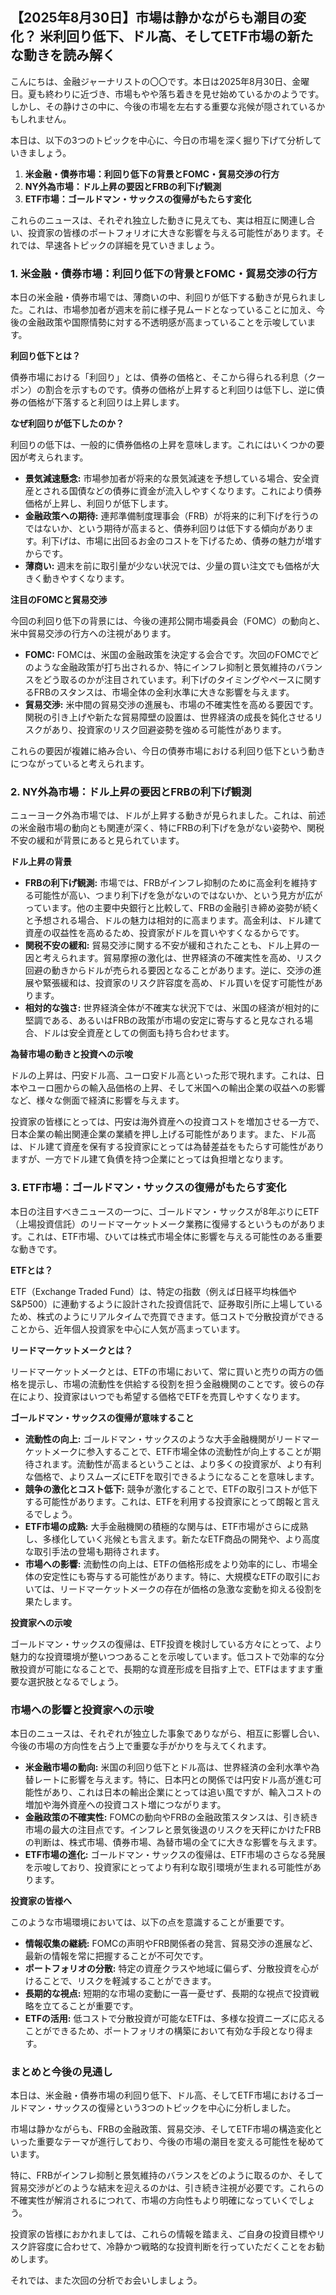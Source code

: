 ## 【2025年8月30日】市場は静かながらも潮目の変化？ 米利回り低下、ドル高、そしてETF市場の新たな動きを読み解く

こんにちは、金融ジャーナリストの〇〇です。本日は2025年8月30日、金曜日。夏も終わりに近づき、市場もやや落ち着きを見せ始めているかのようです。しかし、その静けさの中に、今後の市場を左右する重要な兆候が隠されているかもしれません。

本日は、以下の3つのトピックを中心に、今日の市場を深く掘り下げて分析していきましょう。

1.  **米金融・債券市場：利回り低下の背景とFOMC・貿易交渉の行方**
2.  **NY外為市場：ドル上昇の要因とFRBの利下げ観測**
3.  **ETF市場：ゴールドマン・サックスの復帰がもたらす変化**

これらのニュースは、それぞれ独立した動きに見えても、実は相互に関連し合い、投資家の皆様のポートフォリオに大きな影響を与える可能性があります。それでは、早速各トピックの詳細を見ていきましょう。

### 1. 米金融・債券市場：利回り低下の背景とFOMC・貿易交渉の行方

本日の米金融・債券市場では、薄商いの中、利回りが低下する動きが見られました。これは、市場参加者が週末を前に様子見ムードとなっていることに加え、今後の金融政策や国際情勢に対する不透明感が高まっていることを示唆しています。

**利回り低下とは？**

債券市場における「利回り」とは、債券の価格と、そこから得られる利息（クーポン）の割合を示すものです。債券の価格が上昇すると利回りは低下し、逆に債券の価格が下落すると利回りは上昇します。

**なぜ利回りが低下したのか？**

利回りの低下は、一般的に債券価格の上昇を意味します。これにはいくつかの要因が考えられます。

*   **景気減速懸念:** 市場参加者が将来的な景気減速を予想している場合、安全資産とされる国債などの債券に資金が流入しやすくなります。これにより債券価格が上昇し、利回りが低下します。
*   **金融政策への期待:** 連邦準備制度理事会（FRB）が将来的に利下げを行うのではないか、という期待が高まると、債券利回りは低下する傾向があります。利下げは、市場に出回るお金のコストを下げるため、債券の魅力が増すからです。
*   **薄商い:** 週末を前に取引量が少ない状況では、少量の買い注文でも価格が大きく動きやすくなります。

**注目のFOMCと貿易交渉**

今回の利回り低下の背景には、今後の連邦公開市場委員会（FOMC）の動向と、米中貿易交渉の行方への注視があります。

*   **FOMC:** FOMCは、米国の金融政策を決定する会合です。次回のFOMCでどのような金融政策が打ち出されるか、特にインフレ抑制と景気維持のバランスをどう取るのかが注目されています。利下げのタイミングやペースに関するFRBのスタンスは、市場全体の金利水準に大きな影響を与えます。
*   **貿易交渉:** 米中間の貿易交渉の進展も、市場の不確実性を高める要因です。関税の引き上げや新たな貿易障壁の設置は、世界経済の成長を鈍化させるリスクがあり、投資家のリスク回避姿勢を強める可能性があります。

これらの要因が複雑に絡み合い、今日の債券市場における利回り低下という動きにつながっていると考えられます。

### 2. NY外為市場：ドル上昇の要因とFRBの利下げ観測

ニューヨーク外為市場では、ドルが上昇する動きが見られました。これは、前述の米金融市場の動向とも関連が深く、特にFRBの利下げを急がない姿勢や、関税不安の緩和が背景にあると見られています。

**ドル上昇の背景**

*   **FRBの利下げ観測:** 市場では、FRBがインフレ抑制のために高金利を維持する可能性が高い、つまり利下げを急がないのではないか、という見方が広がっています。他の主要中央銀行と比較して、FRBの金融引き締め姿勢が続くと予想される場合、ドルの魅力は相対的に高まります。高金利は、ドル建て資産の収益性を高めるため、投資家がドルを買いやすくなるからです。
*   **関税不安の緩和:** 貿易交渉に関する不安が緩和されたことも、ドル上昇の一因と考えられます。貿易摩擦の激化は、世界経済の不確実性を高め、リスク回避の動きからドルが売られる要因となることがあります。逆に、交渉の進展や緊張緩和は、投資家のリスク許容度を高め、ドル買いを促す可能性があります。
*   **相対的な強さ:** 世界経済全体が不確実な状況下では、米国の経済が相対的に堅調である、あるいはFRBの政策が市場の安定に寄与すると見なされる場合、ドルは安全資産としての側面も持ち合わせます。

**為替市場の動きと投資への示唆**

ドルの上昇は、円安ドル高、ユーロ安ドル高といった形で現れます。これは、日本やユーロ圏からの輸入品価格の上昇、そして米国への輸出企業の収益への影響など、様々な側面で経済に影響を与えます。

投資家の皆様にとっては、円安は海外資産への投資コストを増加させる一方で、日本企業の輸出関連企業の業績を押し上げる可能性があります。また、ドル高は、ドル建て資産を保有する投資家にとっては為替差益をもたらす可能性がありますが、一方でドル建て負債を持つ企業にとっては負担増となります。

### 3. ETF市場：ゴールドマン・サックスの復帰がもたらす変化

本日の注目すべきニュースの一つに、ゴールドマン・サックスが8年ぶりにETF（上場投資信託）のリードマーケットメーク業務に復帰するというものがあります。これは、ETF市場、ひいては株式市場全体に影響を与える可能性のある重要な動きです。

**ETFとは？**

ETF（Exchange Traded Fund）は、特定の指数（例えば日経平均株価やS&P500）に連動するように設計された投資信託で、証券取引所に上場しているため、株式のようにリアルタイムで売買できます。低コストで分散投資ができることから、近年個人投資家を中心に人気が高まっています。

**リードマーケットメークとは？**

リードマーケットメークとは、ETFの市場において、常に買いと売りの両方の価格を提示し、市場の流動性を供給する役割を担う金融機関のことです。彼らの存在により、投資家はいつでも希望する価格でETFを売買しやすくなります。

**ゴールドマン・サックスの復帰が意味すること**

*   **流動性の向上:** ゴールドマン・サックスのような大手金融機関がリードマーケットメークに参入することで、ETF市場全体の流動性が向上することが期待されます。流動性が高まるということは、より多くの投資家が、より有利な価格で、よりスムーズにETFを取引できるようになることを意味します。
*   **競争の激化とコスト低下:** 競争が激化することで、ETFの取引コストが低下する可能性があります。これは、ETFを利用する投資家にとって朗報と言えるでしょう。
*   **ETF市場の成熟:** 大手金融機関の積極的な関与は、ETF市場がさらに成熟し、多様化していく兆候とも言えます。新たなETF商品の開発や、より高度な取引手法の登場も期待されます。
*   **市場への影響:** 流動性の向上は、ETFの価格形成をより効率的にし、市場全体の安定性にも寄与する可能性があります。特に、大規模なETFの取引においては、リードマーケットメークの存在が価格の急激な変動を抑える役割を果たします。

**投資家への示唆**

ゴールドマン・サックスの復帰は、ETF投資を検討している方々にとって、より魅力的な投資環境が整いつつあることを示唆しています。低コストで効率的な分散投資が可能になることで、長期的な資産形成を目指す上で、ETFはますます重要な選択肢となるでしょう。

### 市場への影響と投資家への示唆

本日のニュースは、それぞれが独立した事象でありながら、相互に影響し合い、今後の市場の方向性を占う上で重要な手がかりを与えてくれます。

*   **米金融市場の動向:** 米国の利回り低下とドル高は、世界経済の金利水準や為替レートに影響を与えます。特に、日本円との関係では円安ドル高が進む可能性があり、これは日本の輸出企業にとっては追い風ですが、輸入コストの増加や海外資産への投資コスト増につながります。
*   **金融政策の不確実性:** FOMCの動向やFRBの金融政策スタンスは、引き続き市場の最大の注目点です。インフレと景気後退のリスクを天秤にかけたFRBの判断は、株式市場、債券市場、為替市場の全てに大きな影響を与えます。
*   **ETF市場の進化:** ゴールドマン・サックスの復帰は、ETF市場のさらなる発展を示唆しており、投資家にとってより有利な取引環境が生まれる可能性があります。

**投資家の皆様へ**

このような市場環境においては、以下の点を意識することが重要です。

*   **情報収集の継続:** FOMCの声明やFRB関係者の発言、貿易交渉の進展など、最新の情報を常に把握することが不可欠です。
*   **ポートフォリオの分散:** 特定の資産クラスや地域に偏らず、分散投資を心がけることで、リスクを軽減することができます。
*   **長期的な視点:** 短期的な市場の変動に一喜一憂せず、長期的な視点で投資戦略を立てることが重要です。
*   **ETFの活用:** 低コストで分散投資が可能なETFは、多様な投資ニーズに応えることができるため、ポートフォリオの構築において有効な手段となり得ます。

### まとめと今後の見通し

本日は、米金融・債券市場の利回り低下、ドル高、そしてETF市場におけるゴールドマン・サックスの復帰という3つのトピックを中心に分析しました。

市場は静かながらも、FRBの金融政策、貿易交渉、そしてETF市場の構造変化といった重要なテーマが進行しており、今後の市場の潮目を変える可能性を秘めています。

特に、FRBがインフレ抑制と景気維持のバランスをどのように取るのか、そして貿易交渉がどのような結末を迎えるのかは、引き続き注視が必要です。これらの不確実性が解消されるにつれて、市場の方向性もより明確になっていくでしょう。

投資家の皆様におかれましては、これらの情報を踏まえ、ご自身の投資目標やリスク許容度に合わせて、冷静かつ戦略的な投資判断を行っていただくことをお勧めします。

それでは、また次回の分析でお会いしましょう。